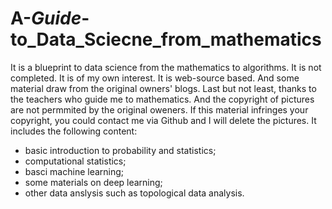 # A-_Guide_-to_Data_Sciecne_from_mathematics
It is a blueprint to data science from the mathematics to algorithms. It is not completed.
It is of my own interest. 
It is web-source based. And some material draw from the original owners' blogs.
Last but not least, thanks to the teachers who guide me to mathematics.
And the copyright of pictures are not permmited by the original oweners. 
If this material infringes your copyright, you could contact me via Github and I will delete the pictures.
It includes the following content:
* basic introduction to probability and statistics;
* computational statistics;
* basci machine learning;
* some materials on deep learning;
* other data anslysis such as topological data analysis.

